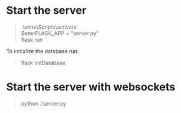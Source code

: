 # Start the server

> .\venv\Scripts\activate  
> $env:FLASK_APP = "server.py"  
> flask run

To initialize the database run:

> flask initDatabase

# Start the server with websockets

> python .\server.py

